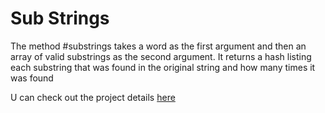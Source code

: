 # Sub Strings
The method #substrings takes a word as the first argument and then an array of valid substrings as the second argument.
It returns a hash listing each substring that was found in the original string and how many times it was found

U can check out the project details [here](https://www.theodinproject.com/lessons/ruby-sub-strings)
